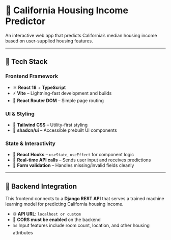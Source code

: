 # 🏡 California Housing Income Predictor  

An interactive web app that predicts California’s median housing income based on user-supplied housing features.

---

## 🚀 Tech Stack  

### Frontend Framework  
- ⚛️ **React 18** + **TypeScript**  
- ⚡ **Vite** – Lightning-fast development and builds  
- 🔁 **React Router DOM** – Simple page routing  

### UI & Styling  
- 🎨 **Tailwind CSS** – Utility-first styling  
- 🧩 **shadcn/ui** – Accessible prebuilt UI components  

### State & Interactivity  
- 🔄 **React Hooks** – `useState`, `useEffect` for component logic  
- 📡 **Real-time API calls** – Sends user input and receives predictions  
- 🧪 **Form validation** – Handles missing/invalid fields cleanly  

---

## 🧠 Backend Integration  

This frontend connects to a **Django REST API** that serves a trained machine learning model for predicting California housing income.  

- 🌐 **API URL**: `localhost or custom`  
- 🔄 **CORS must be enabled** on the backend  
- 📊 Input features include room count, location, and other housing attributes  
